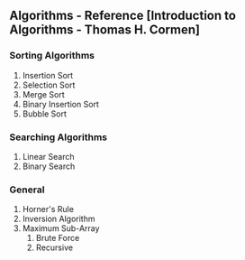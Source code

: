 ## Algorithms - Reference [Introduction to Algorithms - Thomas H. Cormen]

### Sorting Algorithms
<ol>
	<li>Insertion Sort</li>
	<li>Selection Sort</li>
	<li>Merge Sort</li>
	<li>Binary Insertion Sort</li>
	<li>Bubble Sort</li>
</ol>

### Searching Algorithms
<ol>
	<li>Linear Search</li>
	<li>Binary Search</li>
</ol>

### General
<ol>
	<li>Horner's Rule</li>
	<li>Inversion Algorithm</li>
	<li>Maximum Sub-Array
		<ol>
			<li>Brute Force</li>
			<li>Recursive</li>
		</ol>
	</li>
</ol>